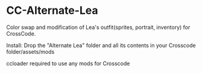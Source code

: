# CC-Alternate-Lea
Color swap and modification of Lea's outfit(sprites, portrait, inventory) for CrossCode.

Install: Drop the "Alternate Lea" folder and all its contents in your Crosscode folder/assets/mods

ccloader required to use any mods for Crosscode
